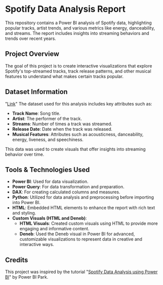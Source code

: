 # Spotify Data Analysis Report

This repository contains a Power BI analysis of Spotify data, highlighting popular tracks, artist trends, and various metrics like energy, danceability, and streams. The report includes insights into streaming behaviors and trends over recent years.

## Project Overview
The goal of this project is to create interactive visualizations that explore Spotify's top-streamed tracks, track release patterns, and other musical features to understand what makes certain tracks popular.

## Dataset Information 
"[Link](https://www.kaggle.com/datasets/nelgiriyewithana/top-spotify-songs-2023)"
The dataset used for this analysis includes key attributes such as:
- **Track Name**: Song title.
- **Artist**: The performer of the track.
- **Streams**: Number of times a track was streamed.
- **Release Date**: Date when the track was released.
- **Musical Features**: Attributes such as acousticness, danceability, energy, liveness, and speechiness.
 

This data was used to create visuals that offer insights into streaming behavior over time.

## Tools & Technologies Used
- **Power BI**: Used for data visualization.
- **Power Query**: For data transformation and preparation.
- **DAX**: For creating calculated columns and measures.
- **Python**: Utilized for data analysis and preprocessing before importing into Power BI.
- **HTML**: Embedded HTML elements to enhance the report with rich text and styling.
- **Custom Visuals (HTML and Deneb)**:
  - **HTML Visuals**: Created custom visuals using HTML to provide more engaging and informative content.
  - **Deneb**: Used the Deneb visual in Power BI for advanced, customizable visualizations to represent data in creative and interactive ways.


## Credits
This project was inspired by the tutorial "[Spotify Data Analysis using Power BI](https://www.youtube.com/watch?v=ZSrVOyKAC4Y)" by Power BI Park.

